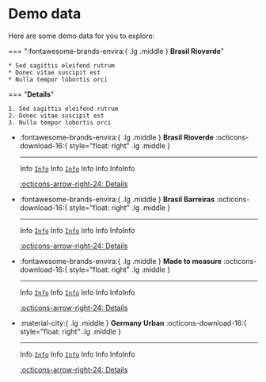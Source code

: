 # Demo data

Here are some demo data for you to explore:

<!-- - [Brasil Rioverde Fields](https://constellr-products-shared.s3.eu-central-1.amazonaws.com/br-rioverde-2023.zip)
- [Brasil Barreiras Fields](https://constellr-products-shared.s3.eu-central-1.amazonaws.com/br-barreiras-2023.zip)
- [France Marne Fields](https://constellr-products-shared.s3.eu-central-1.amazonaws.com/fr-marne-2023.zip)
- [US Pontiac Fields](https://constellr-products-shared.s3.eu-central-1.amazonaws.com/us-pontiac-2023.zip)
- [Germany Freiburg/Breisgau, Urban/Forest/Agriculture](https://constellr-products-shared.s3.eu-central-1.amazonaws.com/germany_freiburg_breisgau-urban-forest-agriculture.zip) -->


<div class="grid cards" markdown>

=== ":fontawesome-brands-envira:{ .lg .middle }  __Brasil Rioverde__"

    * Sed sagittis eleifend rutrum
    * Donec vitae suscipit est
    * Nulla tempor lobortis orci

=== "__Details__"

    1. Sed sagittis eleifend rutrum
    2. Donec vitae suscipit est
    3. Nulla tempor lobortis orci


-   :fontawesome-brands-envira:{ .lg .middle } __Brasil Rioverde__  :octicons-download-16:{ style="float: right" .lg .middle }

    ---
   

    Info [`Info`](#) Info [`Info`](#) Info Info InfoInfo

    [:octicons-arrow-right-24: Details](#)

-   :fontawesome-brands-envira:{ .lg .middle } __Brasil Barreiras__ :octicons-download-16:{ style="float: right" .lg .middle }

    ---

    Info [`Info`](#) Info [`Info`](#) Info Info InfoInfo

    [:octicons-arrow-right-24: Details](#)

-   :fontawesome-brands-envira:{ .lg .middle } __Made to measure__  :octicons-download-16:{ style="float: right" .lg .middle }

    ---

    Info [`Info`](#) Info [`Info`](#) Info Info InfoInfo

    [:octicons-arrow-right-24: Details](#)

-   :material-city:{ .lg .middle } __Germany Urban__  :octicons-download-16:{ style="float: right" .lg .middle }

    ---

    Info [`Info`](#) Info [`Info`](#) Info Info InfoInfo

    [:octicons-arrow-right-24: Details](#)


</div>
